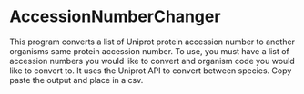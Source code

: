 # AccessionNumberChanger
This program converts a list of Uniprot protein accession number to another organisms same protein accession number. 
To use, you must have a list of accession numbers you would like to convert and organism code you would like to convert to.
It uses the Uniprot API to convert between species. Copy paste the output and place in a csv.
